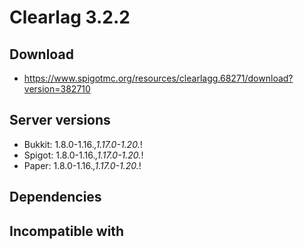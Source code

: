 # Clearlag 3.2.2

## Download
- https://www.spigotmc.org/resources/clearlagg.68271/download?version=382710

## Server versions
- Bukkit: 1.8.0-1.16.*,1.17.0-1.20.*!
- Spigot: 1.8.0-1.16.*,1.17.0-1.20.*!
- Paper: 1.8.0-1.16.*,1.17.0-1.20.*!

## Dependencies

## Incompatible with